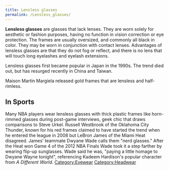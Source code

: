 ```yaml
---
title: Lensless glasses
permalink: /Lensless_glasses/
---
```


**Lensless glasses** are glasses that lack lenses. They are worn solely
for aesthetic or fashion purposes, having no function in vision
correction or eye protection. The frames are usually oversized, and
commonly all black in color. They may be worn in conjunction with
contact lenses. Advantages of lensless glasses are that they do not fog
or reflect, and there is no lens that will touch long eyelashes and
eyelash extensions.

Lensless glasses first became popular in Japan in the 1990s. The trend
died out, but has resurged recently in China and Taiwan.

Maison Martin Margiela released gold frames that are lensless and
half-rimless.

## In Sports

Many NBA players wear lensless glasses with thick plastic frames like
horn-rimmed glasses during post-game interviews, geek chic that draws
comparisons to Steve Urkel. Russell Westbrook of the Oklahoma City
Thunder, known for his red frames claimed to have started the trend when
he entered the league in 2008 but LeBron James of the Miami Heat
disagreed. James' teammate Dwyane Wade calls them "nerd glasses." After
the Heat won Game 4 of the 2012 NBA Finals Wade took it a step farther
by wearing flip-up sunglasses. Wade said he was, "paying a little homage
to Dwyane Wayne tonight", referencing Kadeem Hardison's popular
character from *A Different World*.
[Category:Eyewear](/Category:Eyewear "wikilink")
[Category:Headwear](/Category:Headwear "wikilink")